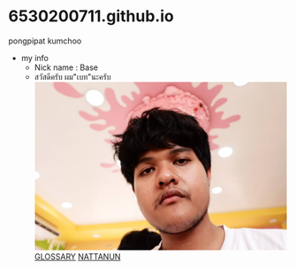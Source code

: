 # 6530200711.github.io
pongpipat kumchoo
- my info
  - Nick name : Base
  - สวัสดีครับ ผม"เบท"นะครับ
![alt text](base.jpg)
[GLOSSARY](classification.md)
[NATTANUN](https://tnattanun.github.io/)
